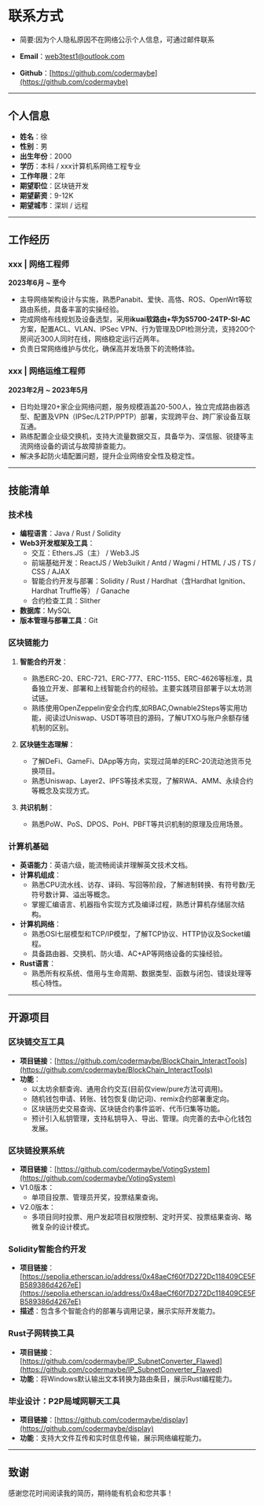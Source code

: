 # 联系方式

- 简要:因为个人隐私原因不在网络公示个人信息，可通过邮件联系

- **Email**：web3test1@outlook.com  

- **Github**：[https://github.com/codermaybe](https://github.com/codermaybe)  

---

## 个人信息

- **姓名**：徐  
- **性别**：男  
- **出生年份**：2000  
- **学历**：本科 / xxx计算机系网络工程专业  
- **工作年限**：2年  
- **期望职位**：区块链开发  
- **期望薪资**：9-12K  
- **期望城市**：深圳 / 远程  

---

## 工作经历

### **xxx** | **网络工程师**  
**2023年6月 ~ 至今**  
- 主导网络架构设计与实施，熟悉Panabit、爱快、高恪、ROS、OpenWrt等软路由系统，具备丰富的实操经验。  
- 完成网络布线规划及设备选型，采用**ikuai软路由+华为S5700-24TP-SI-AC**方案，配置ACL、VLAN、IPSec VPN、行为管理及DPI检测分流，支持200个房间近300人同时在线，网络稳定运行近两年。  
- 负责日常网络维护与优化，确保高并发场景下的流畅体验。  

### **xxx** | **网络运维工程师**  
**2023年2月 ~ 2023年5月**  
- 日均处理20+家企业网络问题，服务规模涵盖20-500人，独立完成路由器选型、配置及VPN（IPSec/L2TP/PPTP）部署，实现跨平台、跨厂家设备互联互通。  
- 熟练配置企业级交换机，支持大流量数据交互，具备华为、深信服、锐捷等主流网络设备的调试与故障排查能力。  
- 解决多起防火墙配置问题，提升企业网络安全性及稳定性。  

---

## 技能清单

### **技术栈**
- **编程语言**：Java / Rust / Solidity  
- **Web3开发框架及工具**：  
  - 交互：Ethers.JS（主） / Web3.JS  
  - 前端基础开发：ReactJS / Web3uikit / Antd / Wagmi / HTML / JS / TS / CSS / AJAX  
  - 智能合约开发与部署：Solidity / Rust / Hardhat（含Hardhat Ignition、Hardhat Truffle等） / Ganache  
  - 合约检查工具：Slither  
- **数据库**：MySQL  
- **版本管理与部署工具**：Git  


### **区块链能力**
1. **智能合约开发**：  
   - 熟悉ERC-20、ERC-721、ERC-777、ERC-1155、ERC-4626等标准，具备独立开发、部署和上线智能合约的经验。主要实践项目部署于以太坊测试链。  
   - 熟练使用OpenZeppelin安全合约库,如RBAC,Ownable2Steps等实用功能，阅读过Uniswap、USDT等项目的源码，了解UTXO与账户余额存储机制的区别。    

2. **区块链生态理解**：  
   - 了解DeFi、GameFi、DApp等方向，实现过简单的ERC-20流动池货币兑换项目。  
   - 熟悉Uniswap、Layer2、IPFS等技术实现，了解RWA、AMM、永续合约等概念及实现方式。  

3. **共识机制**：  
   - 熟悉PoW、PoS、DPOS、PoH、PBFT等共识机制的原理及应用场景。  



### **计算机基础**
- **英语能力**：英语六级，能流畅阅读并理解英文技术文档。  
- **计算机组成**：  
  - 熟悉CPU流水线、访存、译码、写回等阶段，了解进制转换、有符号数/无符号数计算、溢出等概念。  
  - 掌握汇编语言、机器指令实现方式及编译过程，熟悉计算机存储层次结构。  
- **计算机网络**：  
  - 熟悉OSI七层模型和TCP/IP模型，了解TCP协议、HTTP协议及Socket编程。  
  - 具备路由器、交换机、防火墙、AC+AP等网络设备的实操经验。  
- **Rust语言**：  
  - 熟悉所有权系统、借用与生命周期、数据类型、函数与闭包、错误处理等核心特性。  

---

## 开源项目

### **区块链交互工具**  
- **项目链接**：[https://github.com/codermaybe/BlockChain_InteractTools](https://github.com/codermaybe/BlockChain_InteractTools)  
- **功能**：  
  - 以太坊余额查询、通用合约交互(目前仅view/pure方法可调用)。  
  - 随机钱包申请、转账、钱包恢复(助记词)、remix合约部署重定向。
  - 区块链历史交易查询、区块链合约事件监听、代币归集等功能。  
  - 预计引入私钥管理，支持私钥导入、导出、管理。向完善的去中心化钱包发展。 

### **区块链投票系统**
- **项目链接**：[https://github.com/codermaybe/VotingSystem](https://github.com/codermaybe/VotingSystem)
- V1.0版本：  
  - 单项目投票、管理员开奖，投票结果查询。  
- V2.0版本：
  - 多项目同时投票、用户发起项目权限控制、定时开奖、投票结果查询、略微复杂的设计模式。 

### **Solidity智能合约开发**  
- **项目链接**：[https://sepolia.etherscan.io/address/0x48aeCf60f7D272Dc118409CE5FB589386d4267eE](https://sepolia.etherscan.io/address/0x48aeCf60f7D272Dc118409CE5FB589386d4267eE)  
- **描述**：包含多个智能合约的部署与调用记录，展示实际开发能力。  

### **Rust子网转换工具**  
- **项目链接**：[https://github.com/codermaybe/IP_SubnetConverter_Flawed](https://github.com/codermaybe/IP_SubnetConverter_Flawed)  
- **功能**：将Windows默认输出文本转换为路由条目，展示Rust编程能力。  

### **毕业设计：P2P局域网聊天工具**  
- **项目链接**：[https://github.com/codermaybe/display](https://github.com/codermaybe/display)  
- **功能**：支持大文件互传和实时信息传输，展示网络编程能力。  

---

## 致谢

感谢您花时间阅读我的简历，期待能有机会和您共事！  